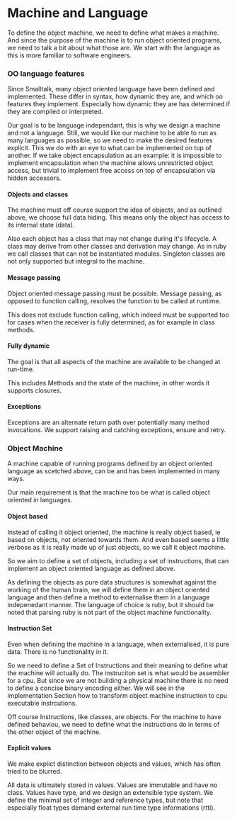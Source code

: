 # Machine and Language

To define the object machine, we need to define what makes a machine. And since the purpose of the machine is to run object oriented programs, we need to talk a bit about what those are. We start with the language as this is more familiar to software engineers.

### OO language features

Since Smalltalk, many object oriented language have been defined and implemented. These differ in syntax, how dynamic they are, and which oo features they implement. Especially how dynamic they are has determined if they are compiled or interpreted.

Our goal is to be language independant, this is why we design a machine and not a language. Still, we would like our machine to be able to run as many languages as possible, so we need to make the desired features explicit. This we do with an eye to what can be implemented on top of another. If we take object encapsulation as an example: it is impossible to implement encapsulation when the machine allows unrestricted object access, but trivial to implement free access on top of encapsulation via hidden accessors.

#### Objects and classes

The machine must off course support the idea of objects, and as outlined above, we choose full data hiding. This means only the object has access to its internal state (data).

Also each object has a class that may not change during it's lifecycle. A class may derive from other classes and derivation may change. As in ruby we call classes that can not be instantiated modules. Singleton classes are not only supported but integral to the machine.

#### Message passing

Object oriented message passing must be possible. Message passing, as opposed to function calling, resolves the function to be called at runtime.

This does not exclude function calling, which indeed must be supported too for cases when the receiver is fully determined, as for example in class methods.

#### Fully dynamic

The goal is that all aspects of the machine are available to be changed at run-time.

This includes Methods and the state of the machine, in other words it supports closures.

#### Exceptions

Exceptions are an alternate return path over potentially many method invocations. We support raising and catching exceptions, ensure and retry.

### Object Machine

A machine capable of running programs defined by an object oriented language as scetched above, can be and has been implemented in many ways.

Our main requirement is that the machine too be what is called object oriented in languages.

#### Object based

Instead of calling it object oriented, the machine is really object based, ie based on objects, not oriented towards them. And even based seems a little verbose as it is really made up of just objects, so we call it object machine.

So we aim to define a set of objects, including a set of instructions, that can implement an object oriented language as defined above.

As defining the objects as pure data structures is somewhat against the working of the human brain, we will define them in an object oriented language and then define a method to externalise them in a language indepenedant manner. The language of choice is ruby, but it should be noted that parsing ruby is not part of the object machine functionality.

#### Instruction Set

Even when defining the machine in a language, when externalised, it is pure data. There is no functionality in it.

So we need to define a Set of Instructions and their meaning to define what the machine will actually do. The instruciton set is what would be assembler for a cpu. But since we are not building a physical machine there is no need to define a concise binary encoding either. We will see in the implementation Section how to transform object machine instruction to cpu executable instrcutions.

Off course Instructions, like classes, are objects. For the machine to have defined behaviou, we need to define what the instructions do in terms of the other object of the machine.

#### Explicit values

We make explict distinction between objects and values, which has often tried to be blurred.

All data is ultimately stored in values. Values are immutable and have no class. Values have type, and we design an extensible type system. We define the minimal set of integer and reference types, but note that especially float types demand external run time type informations (rtti).
